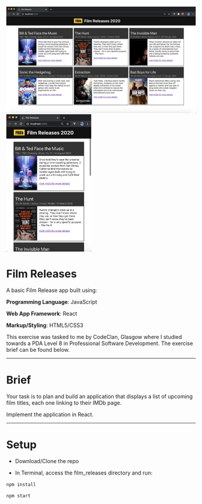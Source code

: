 <img src="https://github.com/CrugBarat/my_files/blob/master/film_releases/film1.png" width="650"> <img src="https://github.com/CrugBarat/my_files/blob/master/film_releases/film2.png" height="365">

# Film Releases

A basic Film Release app built using:

**Programming Language**: JavaScript

**Web App Framework**: React

**Markup/Styling**: HTML5/CSS3

This exercise was tasked to me by CodeClan, Glasgow where I studied towards a PDA Level 8 in Professional Software Development. The exercise brief can be found below.

---

# Brief

Your task is to plan and build an application that displays a list of upcoming film titles, each one linking to their IMDb page.

Implement the application in React.

---

# Setup

- Download/Clone the repo

- In Terminal, access the film_releases directory and run:

```
npm install
```
```
npm start
```
